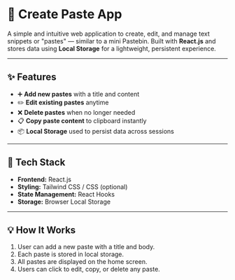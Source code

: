 # 📝 Create Paste App

A simple and intuitive web application to create, edit, and manage text snippets or "pastes" — similar to a mini Pastebin. Built with **React.js** and stores data using **Local Storage** for a lightweight, persistent experience.

---

## ✨ Features

- ➕ **Add new pastes** with a title and content
- ✏️ **Edit existing pastes** anytime
- ❌ **Delete pastes** when no longer needed
- 📋 **Copy paste content** to clipboard instantly
- 📦 **Local Storage** used to persist data across sessions

---

## 🚀 Tech Stack

- **Frontend:** React.js
- **Styling:** Tailwind CSS / CSS (optional)
- **State Management:** React Hooks
- **Storage:** Browser Local Storage

---

## 💡 How It Works

1. User can add a new paste with a title and body.
2. Each paste is stored in local storage.
3. All pastes are displayed on the home screen.
4. Users can click to edit, copy, or delete any paste.
